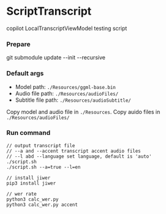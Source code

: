 # ScriptTranscript

copilot LocalTranscriptViewModel testing script

### Prepare
git submodule update --init --recursive

### Default args
+ Model path: `./Resources/ggml-base.bin`
+ Audio file path: `./Resources/audioFiles/`
+ Subtitle file path: `./Resources/audioSubtitle/`  

Copy model and audio file in `./Resources`. Copy auido files in `./Resources/audioFiles/`

### Run command
```
// output transcript file
// --a and --accent transcript accent audio files
// --l abd --language set language, default is 'auto'
./script.sh
./script.sh --a=true --l=en

// install jiwer
pip3 install jiwer

// wer rate
python3 calc_wer.py
python3 calc_wer.py accent
